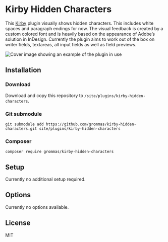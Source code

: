 # Kirby Hidden Characters

This [Kirby](https://getkirby.com) plugin visually shows hidden characters. This includes white spaces and paragraph endings for now. The visual feedback is created by a custom colored font and is heavily based on the appearance of Adobe’s solution in InDesign. Currently the plugin aims to work out of the box on writer fields, textareas, all input fields as well as field previews.

![Cover image showing an example of the plugin in use](https://user-images.githubusercontent.com/5681075/180657778-e738f33e-a67c-4407-9737-6bf062b0db9a.jpg)


## Installation

### Download

Download and copy this repository to `/site/plugins/kirby-hidden-characters`.

### Git submodule

```
git submodule add https://github.com/grommas/kirby-hidden-characters.git site/plugins/kirby-hidden-characters
```

### Composer

```
composer require grommas/kirby-hidden-characters
```

## Setup

Currently no additional setup required.

## Options

Currently no options available.

## License

MIT
